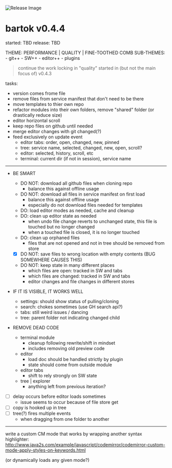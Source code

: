 ![Release Image](https://bit.ly/fiugHexagons)

# bartok v0.4.4
started: TBD
release: TBD

THEME: PERFORMANCE | QUALITY | FINE-TOOTHED COMB
SUB-THEMES:
	- git++
	- SW++
	- editor++
	- plugins

> continue the work locking in "quality" started in (but not the main focus of) v0.4.3

tasks:
- version comes frome file
- remove files from service manifest that don't need to be there
- move templates to thier own repo
- refactor modules into their own folders, remove "shared" folder (or drastically reduce size)
- editor horizontal scroll
- keep repo files on github until needed
- merge editor changes with git changed(?)
- feed exclusively on update event
	- editor tabs: order, open, changed, new, pinned
	- tree: service name, selected, changed, new, open, scroll?
	- editor: selected, history, scroll, etc
	- terminal: current dir (if not in session), service name

---

- BE SMART
	- DO NOT: download all github files when cloning repo
		- balance this against offline usage
	- DO NOT: download all files in service manifest on first load
		- balance this against offline usage
		- especially do not download files needed for templates
	- DO: load editor modes as needed, cache and cleanup
	- DO: clean up editor state as needed
		- when undo file change reverts to unchanged state, this file is touched but no longer changed
		- when a touched file is closed, it is no longer touched
	- DO: clean up orphaned files
		- files that are not opened and not in tree should be removed from store
	- [X] DO NOT: save files to wrong location with empty contents (BUG SOMEWHERE CAUSES THIS)
	- DO NOT: keep state in many different places
		- which files are open: tracked in SW and tabs
		- which files are changed: tracked in SW and tabs
		- editor changes and file changes in different stores

- IF IT IS VISIBLE, IT WORKS WELL
	- settings: should show status of pulling/cloning
	- search: chokes sometimes (use GH search api?)
	- tabs: still weird issues / dancing
	- tree: parent folder not indicating changed child

- REMOVE DEAD CODE
	- terminal module
		- cleanup following rewrite/shift in mindset
		- includes removing old preview code
	- editor
		- load doc should be handled strictly by plugin
		- state should come from outside module
	- editor tabs
		- shift to rely strongly on SW state
	- tree | explorer
		- anything left from previous iteration?

- [ ] delay occurs before editor loads sometimes
	- issue seems to occur because of file store get
- [ ] copy is hooked up in tree
- [ ] tree(?) fires multiple events
	- when dragging from one folder to another

---

write a custom CM mode that works by wrapping another syntax highlighter:
http://www.java2s.com/example/javascript/codemirror/codemirror-custom-mode-apply-styles-on-keywords.html

(or dynamically loads any given mode?)